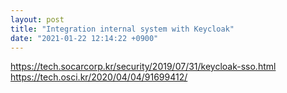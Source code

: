```yaml
---
layout: post
title: "Integration internal system with Keycloak"
date: "2021-01-22 12:14:22 +0900"
---
```


https://tech.socarcorp.kr/security/2019/07/31/keycloak-sso.html
https://tech.osci.kr/2020/04/04/91699412/
